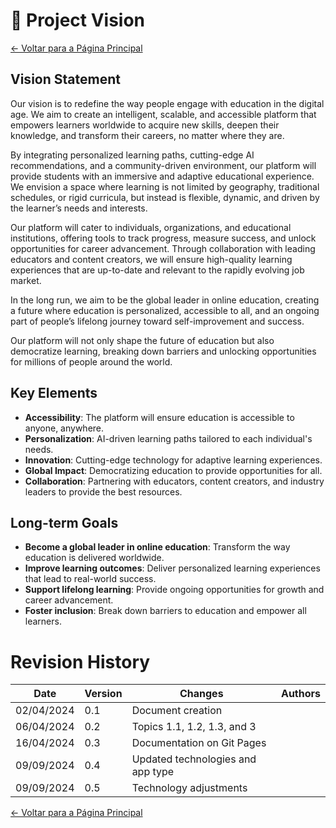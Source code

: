 # 🌟 Project Vision

[← Voltar para a Página Principal](../../index.md)

## Vision Statement

Our vision is to redefine the way people engage with education in the digital age. We aim to create an intelligent, scalable, and accessible platform that empowers learners worldwide to acquire new skills, deepen their knowledge, and transform their careers, no matter where they are.

By integrating personalized learning paths, cutting-edge AI recommendations, and a community-driven environment, our platform will provide students with an immersive and adaptive educational experience. We envision a space where learning is not limited by geography, traditional schedules, or rigid curricula, but instead is flexible, dynamic, and driven by the learner’s needs and interests.

Our platform will cater to individuals, organizations, and educational institutions, offering tools to track progress, measure success, and unlock opportunities for career advancement. Through collaboration with leading educators and content creators, we will ensure high-quality learning experiences that are up-to-date and relevant to the rapidly evolving job market.

In the long run, we aim to be the global leader in online education, creating a future where education is personalized, accessible to all, and an ongoing part of people’s lifelong journey toward self-improvement and success.

Our platform will not only shape the future of education but also democratize learning, breaking down barriers and unlocking opportunities for millions of people around the world.

## Key Elements

- **Accessibility**: The platform will ensure education is accessible to anyone, anywhere.
- **Personalization**: AI-driven learning paths tailored to each individual's needs.
- **Innovation**: Cutting-edge technology for adaptive learning experiences.
- **Global Impact**: Democratizing education to provide opportunities for all.
- **Collaboration**: Partnering with educators, content creators, and industry leaders to provide the best resources.

## Long-term Goals

- **Become a global leader in online education**: Transform the way education is delivered worldwide.
- **Improve learning outcomes**: Deliver personalized learning experiences that lead to real-world success.
- **Support lifelong learning**: Provide ongoing opportunities for growth and career advancement.
- **Foster inclusion**: Break down barriers to education and empower all learners.


# Revision History

| Date       | Version | Changes                           | Authors |
| ---------- | ------- | --------------------------------- | ------- |
| 02/04/2024 | 0.1     | Document creation                 |         |
| 06/04/2024 | 0.2     | Topics 1.1, 1.2, 1.3, and 3       |         |
| 16/04/2024 | 0.3     | Documentation on Git Pages        |         |
| 09/09/2024 | 0.4     | Updated technologies and app type |         |
| 09/09/2024 | 0.5     | Technology adjustments            |         |

[← Voltar para a Página Principal](../../index.md)
